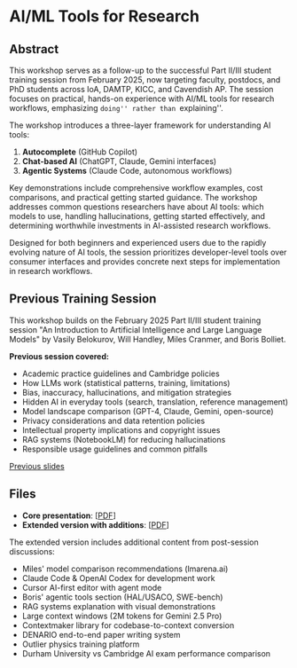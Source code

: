 # AI/ML Tools for Research

## Abstract

This workshop serves as a follow-up to the successful Part II/III student training session from February 2025, now targeting faculty, postdocs, and PhD students across IoA, DAMTP, KICC, and Cavendish AP. The session focuses on practical, hands-on experience with AI/ML tools for research workflows, emphasizing ``doing'' rather than ``explaining''.

The workshop introduces a three-layer framework for understanding AI tools:
1. **Autocomplete** (GitHub Copilot)  
2. **Chat-based AI** (ChatGPT, Claude, Gemini interfaces)
3. **Agentic Systems** (Claude Code, autonomous workflows)

Key demonstrations include comprehensive workflow examples, cost comparisons, and practical getting started guidance. The workshop addresses common questions researchers have about AI tools: which models to use, handling hallucinations, getting started effectively, and determining worthwhile investments in AI-assisted research workflows.

Designed for both beginners and experienced users due to the rapidly evolving nature of AI tools, the session prioritizes developer-level tools over consumer interfaces and provides concrete next steps for implementation in research workflows.

## Previous Training Session

This workshop builds on the February 2025 Part II/III student training session "An Introduction to Artificial Intelligence and Large Language Models" by Vasily Belokurov, Will Handley, Miles Cranmer, and Boris Bolliet.

**Previous session covered:**
- Academic practice guidelines and Cambridge policies
- How LLMs work (statistical patterns, training, limitations)
- Bias, inaccuracy, hallucinations, and mitigation strategies
- Hidden AI in everyday tools (search, translation, reference management)
- Model landscape comparison (GPT-4, Claude, Gemini, open-source)
- Privacy considerations and data retention policies
- Intellectual property implications and copyright issues
- RAG systems (NotebookLM) for reducing hallucinations
- Responsible usage guidelines and common pitfalls

[Previous slides](https://docs.google.com/presentation/d/1rnbk7WZUjMIAGBzkN6i8v0tEe1imiHprvL1ZOjs2B20)

 
## Files

- **Core presentation**: [[PDF](https://github.com/williamjameshandley/talks/raw/kicc_ai_tools_2025/will_handley_kicc_ai_tools_2025.pdf)] 
- **Extended version with additions**: [[PDF](https://github.com/williamjameshandley/talks/raw/kicc_ai_tools_2025/will_handley_with_additions_kicc_ai_tools_2025.pdf)]

The extended version includes additional content from post-session discussions:
- Miles' model comparison recommendations (lmarena.ai)
- Claude Code & OpenAI Codex for development work
- Cursor AI-first editor with agent mode
- Boris' agentic tools section (HAL/USACO, SWE-bench)
- RAG systems explanation with visual demonstrations
- Large context windows (2M tokens for Gemini 2.5 Pro)
- Contextmaker library for codebase-to-context conversion
- DENARIO end-to-end paper writing system
- Outlier physics training platform
- Durham University vs Cambridge AI exam performance comparison
